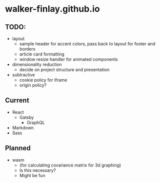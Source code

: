 # walker-finlay.github.io
## TODO: 
- layout
    - sample header for accent colors, pass back to layout for footer and borders
    - article card formatting
    - window resize handler for animated components
- dimensionality reduction
    - decide on project structure and presentation
- subtractive
    - cookie policy for iframe
    - origin policy?


## Current
- React
    - Gatsby
        - GraphQL
- Markdown
- Sass

## Planned
- wasm 
    - (for calculating covariance matrix for 3d graphing)
    - Is this necessary?
    - Might be fun